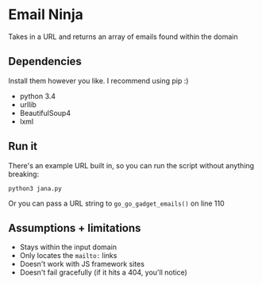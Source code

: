 # Email Ninja

Takes in a URL and returns an array of emails found within the domain

## Dependencies

Install them however you like. I recommend using pip :)

- python 3.4
- urllib
- BeautifulSoup4
- lxml

## Run it

There's an example URL built in, so you can run the script without anything breaking:

    python3 jana.py
    
Or you can pass a URL string to `go_go_gadget_emails()` on line 110

## Assumptions + limitations

- Stays within the input domain
- Only locates the `mailto:` links
- Doesn't work with JS framework sites
- Doesn't fail gracefully (if it hits a 404, you'll notice)